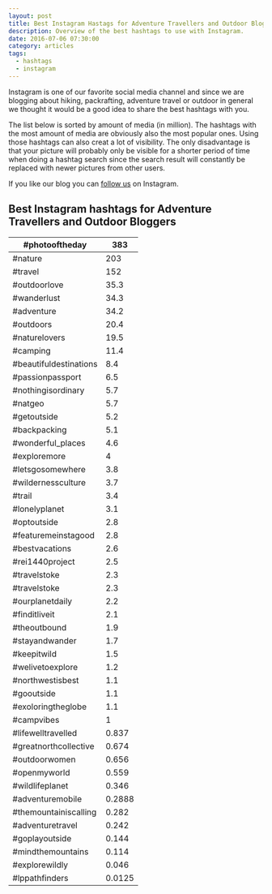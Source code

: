 ```yaml
---
layout: post
title: Best Instagram Hastags for Adventure Travellers and Outdoor Bloggers
description: Overview of the best hashtags to use with Instagram.
date: 2016-07-06 07:30:00
category: articles
tags:
  - hashtags
  - instagram
---
```

Instagram is one of our favorite social media channel and since we are blogging about hiking, packrafting, adventure travel or outdoor in general we thought it would be a good idea to share the best hashtags with you.

The list below is sorted by amount of media (in million). The hashtags with the most amount of media are obviously also the most popular ones. Using those hashtags can also creat a lot of visibility. The only disadvantage is that your picture will probably only be visible for a shorter period of time when doing a hashtag search since the search result will constantly be replaced with newer pictures from other users.

If you like our blog you can <a href="https://www.instagram.com/hikeventures/">follow us</a> on Instagram.

<!--more-->


## Best Instagram hashtags for Adventure Travellers and Outdoor Bloggers

<table class="tableizer-table">
<thead><tr class="tableizer-firstrow"><th>#photooftheday</th><th>383</th></tr></thead><tbody>
 <tr><td>#nature</td><td>203</td></tr>
 <tr><td>#travel</td><td>152</td></tr>
 <tr><td>#outdoorlove</td><td>35.3</td></tr>
 <tr><td>#wanderlust</td><td>34.3</td></tr>
 <tr><td>#adventure</td><td>34.2</td></tr>
 <tr><td>#outdoors</td><td>20.4</td></tr>
 <tr><td>#naturelovers</td><td>19.5</td></tr>
 <tr><td>#camping</td><td>11.4</td></tr>
 <tr><td>#beautifuldestinations</td><td>8.4</td></tr>
 <tr><td>#passionpassport</td><td>6.5</td></tr>
 <tr><td>#nothingisordinary</td><td>5.7</td></tr>
 <tr><td>#natgeo</td><td>5.7</td></tr>
 <tr><td>#getoutside</td><td>5.2</td></tr>
 <tr><td>#backpacking</td><td>5.1</td></tr>
 <tr><td>#wonderful_places</td><td>4.6</td></tr>
 <tr><td>#exploremore</td><td>4</td></tr>
 <tr><td>#letsgosomewhere</td><td>3.8</td></tr>
 <tr><td>#wildernessculture</td><td>3.7</td></tr>
 <tr><td>#trail</td><td>3.4</td></tr>
 <tr><td>#lonelyplanet</td><td>3.1</td></tr>
 <tr><td>#optoutside </td><td>2.8</td></tr>
 <tr><td>#featuremeinstagood</td><td>2.8</td></tr>
 <tr><td>#bestvacations</td><td>2.6</td></tr>
 <tr><td>#rei1440project </td><td>2.5</td></tr>
 <tr><td>#travelstoke</td><td>2.3</td></tr>
 <tr><td>#travelstoke</td><td>2.3</td></tr>
 <tr><td>#ourplanetdaily</td><td>2.2</td></tr>
 <tr><td>#finditliveit</td><td>2.1</td></tr>
 <tr><td>#theoutbound</td><td>1.9</td></tr>
 <tr><td>#stayandwander</td><td>1.7</td></tr>
 <tr><td>#keepitwild</td><td>1.5</td></tr>
 <tr><td>#welivetoexplore</td><td>1.2</td></tr>
 <tr><td>#northwestisbest</td><td>1.1</td></tr>
 <tr><td>#gooutside</td><td>1.1</td></tr>
 <tr><td>#exoloringtheglobe</td><td>1.1</td></tr>
 <tr><td>#campvibes </td><td>1</td></tr>
 <tr><td>#lifewelltravelled</td><td>0.837</td></tr>
 <tr><td>#greatnorthcollective</td><td>0.674</td></tr>
 <tr><td>#outdoorwomen </td><td>0.656</td></tr>
 <tr><td>#openmyworld</td><td>0.559</td></tr>
 <tr><td>#wildlifeplanet</td><td>0.346</td></tr>
 <tr><td>#adventuremobile</td><td>0.2888</td></tr>
 <tr><td>#themountainiscalling</td><td>0.282</td></tr>
 <tr><td>#adventuretravel</td><td>0.242</td></tr>
 <tr><td>#goplayoutside</td><td>0.144</td></tr>
 <tr><td>#mindthemountains</td><td>0.114</td></tr>
 <tr><td>#explorewildly</td><td>0.046</td></tr>
 <tr><td>#lppathfinders</td><td>0.0125</td></tr>
</tbody></table>
